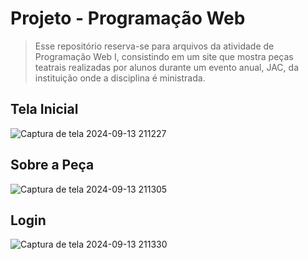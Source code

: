 # Projeto - Programação Web
> Esse repositório reserva-se para arquivos da atividade de Programação Web I, consistindo em um site que mostra peças teatrais realizadas por alunos durante um evento anual, JAC, da instituição onde a disciplina é ministrada.

<h2> Tela Inicial </h2>

![Captura de tela 2024-09-13 211227](https://github.com/user-attachments/assets/b7220b05-d095-4df8-a7f7-435c60d68f21)
<br>

<h2> Sobre a Peça </h2>

![Captura de tela 2024-09-13 211305](https://github.com/user-attachments/assets/3663e48e-9a9c-442d-965d-37920ab82de1)
<br>

<h2> Login </h2>

![Captura de tela 2024-09-13 211330](https://github.com/user-attachments/assets/ca76898c-988e-4a98-bac6-2ba907059e2f)
